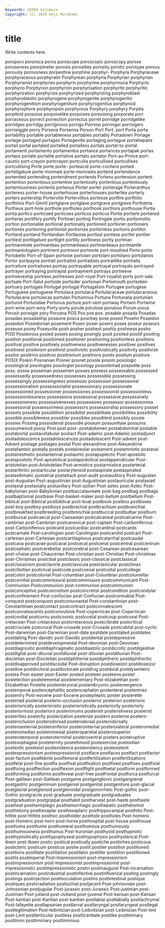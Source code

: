 ```yaml
---
Keywords: 28304 kojimura
Copyright: (C) 2024 Koji Murakami
---
```


# title

Write contents here.



 poroporo pororoca poros poroscope poroscopic
poroscopy porose poroseness porosimeter porosis porosities porosity porotic porotype porous
porously porousness porpentine porphine porphyr- Porphyra Porphyraceae porphyraceous porphyratin Porphyrean
porphyria Porphyrian porphyrian Porphyrianist porphyries porphyrin porphyrine porphyrinuria Porphyrio porphyrio
Porphyrion porphyrion porphyrisation porphyrite porphyritic porphyrization porphyrize porphyrized porphyrizing porphyroblast
porphyroblastic porphyrogene porphyrogenite porphyrogenitic porphyrogenitism porphyrogeniture porphyrogenitus porphyroid porphyrophore porphyropsin
porphyrous Porphyry porphyry Porpita porpitoid porpoise porpoiselike porpoises porpoising porporate
porr porraceous porrect porrection porrectus porret porridge porridgelike porridges porridgy
porriginous porrigo Porrima porringer porringers porriwiggle porry Porsena Porsenna Porson
Port Port. port Porta porta portability portable portableness portables portably
Portadown Portage portage portaged portages Portageville portaging portague portahepatis portail
portal portaled portalled portalless portals portal-to-portal portamenti portamento portamentos portance
portances portapak portas portass portate portatile portative portato portator Port-au-Prince
port-caustic port-crayon portcrayon portcullis portcullised portcullises portcullising Porte porte porte-
porteacid porte-cochere ported porteligature porte-monnaie porte-monnaies portend portendance portended portending
portendment portends Porteno portension portent portention portentious portentive portentosity portentous
portentously portentousness portents porteous Porter porter porterage Porteranthus porteress porter-house
porterhouse porterhouses porterlike porterly porters portership Porterville Portervillios portesse portfire
portfolio portfolios Port-Gentil portglaive portglave portgrave portgreve Porthetria Portheus port-hole
porthole portholes porthook porthors porthouse Portia portia portico porticoed porticoes
porticos porticus Portie portiere portiered portieres portifory portify Portinari porting
Portingale portio portiomollis portion portionable portional portionally portioned portioner portioners
portiones portioning portionist portionize portionless portions portitor Portland portland Portlandian
Portlaoise portlast portless portlet portlier portliest portligature portlight portlily portliness
portly portman portmanmote portmanteau portmanteaus portmanteaux portmantle portmantologism portment portmoot
portmote port-mouthed Porto porto Portobello Port-of-Spain portoise portolan portolani portolano
portolanos Portor portpayne portrait portraitist portraitists portraitlike portraits portraiture portraitures
portray portrayable portrayal portrayals portrayed portrayer portraying portrayist portrayment portrays
portreeve portreeveship portress portresses port-royal Port-royalist ports port-sale portsale Port-Salut
portside portsider portsman Portsmouth portsoken portuary portugais Portugal portugal Portugalism
Portugee portugese Portuguese portuguese Portulaca portulaca Portulacaceae portulacaceous Portulacaria portulacas
portulan Portumnus Portuna Portunalia portunian portunid Portunidae Portunus porture port-vent
portway Portwin Portwine port-wine port-winy Porty porty porule porulose porulous
Porum porus Porush porwigle pory Porzana POS Pos pos pos.
posable posada Posadas posadas posadaship posaune posca poschay pose posed
Posehn Poseidon poseidon Poseidonian posement Posen poser posers poses poseur
poseurs poseuse posey Poseyville posh posher poshest poshly poshness posho
POSI Posidonius posied posies posing posingly posit posited positif positing
position positional positioned positioner positioning positionless positions positival positive positively
positiveness positivenesses positiver positives positivest positivism positivist positivistic positivistically positivity
positivize positor positrino positron positronium positrons posits positum positure POSIX
Poskin Posnanian Posner posnet posole posolo posologic posological posologies posologist
posology posostemad pospolite poss poss. posse posseman possemen posses possess
possessable possessed possessedly possessedness possesses possessible possessing possessingly possessingness possessio
possession possessional possessionalism possessionalist possessionary possessionate possessioned possessioner possessiones possessionist
possessionless possessionlessness possessions possessival possessive possessively possessiveness possessivenesses possessives possessor
possessoress possessorial possessoriness possessors possessorship possessory posset possets possibile possibilism
possibilist possibilitate possibilities possibility possible possibleness possibler possibles possiblest possibly
possie possies Possing possisdendi possodie possum possumhaw possums possumwood possy
Post post post- postabdomen postabdominal postable postabortal postacetabular postact Post-adamic
post-Adamic postadjunct postadolescence postadolescences postadolescent Post-advent post-Advent postage postages postal
Post-alexandrine post-Alexandrine postallantoic postally postals postalveolar postament postamniotic postanal postanesthetic
postantennal postaortic postapoplectic Post-apostolic postapostolic Post-apostolical postapostolical postappendicular Post-aristotelian post-Aristotelian
Post-armistice postarmistice postarterial postarthritic postarticular postarytenoid postaspirate postaspirated postasthmatic postatrial
postattack post-audit postauditory Post-augustan post-Augustan Post-augustinian post-Augustinian postauricular postaxiad postaxial
postaxially postaxillary Post-azilian Post-aztec post-Aztec Post-babylonian post-Babylonian postbaccalaureate post-bag postbag
postbags postbaptismal postbase Post-basket-maker post-bellum postbellum Post-biblical post-Biblical postbiblical post-boat
postbook postbox postboxes post-boy postboy postboys postbrachial postbrachium postbranchial postbreakfast
postbreeding postbronchial postbuccal postbulbar postburn postbursal postcaecal post-Caesarean postcalcaneal postcalcarine
Post-cambrian post-Cambrian postcanonical post-captain Post-carboniferous post-Carboniferous postcard postcardiac postcardinal postcards
postcarnate Post-carolingian post-Carolingian postcarotid postcart Post-cartesian post-Cartesian postcartilaginous postcatarrhal postcaudal
postcava postcavae postcaval postcecal postcenal postcentral postcentrum postcephalic postcerebellar postcerebral
post-Cesarean postcesarean post-chaise post-Chaucerian Post-christian post-Christian Post-christmas post-Christmas postcibal postclassic
post-classical postclassical postclassicism postclavicle postclavicula postclavicular postclimax postclitellian postclival postcode
postcoenal postcoital postcollege postcolon postcolonial Post-columbian post-Columbian postcolumellar postcomitial postcommissural
postcommissure postcommunicant Post-Communion Postcommunion post-communion postcommunion postconceptive postconcretism postconcretist postcondition
postcondylar postconfinement Post-confucian post-Confucian postconnubial Post-conquest postconquest postconsonantal Post-constantinian post-Constantinian
postcontact postcontract postconvalescent postconvalescents postconvulsive Post-copernican post-Copernican postcordial postcornu postcosmic
postcostal postcoup postcoxal Post-cretacean Post-cretaceous postcretaceous postcribrate postcritical postcruciate postcrural
Post-crusade post-Crusade postcubital post-cyclic Post-darwinian post-Darwinian post-date postdate postdated postdates
postdating Post-davidic post-Davidic postdental postdepressive postdetermined postdevelopmental Post-devonian post-Devonian postdiagnostic
postdiaphragmatic postdiastolic postdicrotic postdigestive postdigital post-diluvial postdiluvial post-diluvian postdiluvian Post-diocletian
post-Diocletian postdiphtherial postdiphtheric postdiphtheritic postdisapproved postdiscoidal Post-disruption postdisseizin postdisseizor postdive
postdoctoral postdoctorate postdrug postdural postdysenteric postea Post-easter post-Easter posted posteen
posteens postel postelection postelemental postelementary Post-elizabethan post-Elizabethan Postelle postembryonal postembryonic
postemergence postemporal postencephalitic postencephalon postenteral postentries postentry Post-eocene post-Eocene postepileptic
poster posterette posteriad posterial posterio-occlusion posterior posteriori posterioric posteriorically posterioristic
posterioristically posteriority posteriorly posteriormost posteriors posteriorums posterish posterishness posterist posterities
posterity posterization posterize postern posterns postero- posteroclusion posterodorsad posterodorsal posterodorsally
posteroexternal posteroinferior posterointernal posterolateral posteromedial posteromedian posteromesial posteroparietal posterosuperior posterotemporal
posteroterminal posteroventral posters posteruptive postesophageal posteternity postethmoid postexercise postexilian postexilic
postexist postexistence postexistency postexistent postexpressionism postexpressionist postface postfaces postfact postfactor
post-factum postfebrile postfemoral postfertilization postfertilizations postfetal post-fine postfix postfixal postfixation
postfixed postfixes postfixial postfixing postflection postflexion postflight postfoetal postform postformed
postforming postforms postfoveal post-free postfrontal postfurca postfurcal Post-galilean post-Galilean postgame
postganglionic postgangrenal postgastric postgeminum postgenial postgenital postgeniture post-glacial postglacial postglenoid
postglenoidal postgonorrheic Post-gothic post-Gothic postgracile post-graduate postgraduate postgraduates postgraduation postgrippal
posthabit postharvest post-haste posthaste postheat posthemiplegic posthemorrhagic posthepatic posthetomist posthetomy
posthexaplar posthexaplaric posthippocampal posthitis Post-hittite post-Hittite posthoc postholder posthole postholes
Post-homeric post-Homeric post-horn post-horse posthospital post-house posthouse posthuma posthume posthumeral
posthumous posthumously posthumousness posthumus Post-huronian posthyoid posthypnotic posthypnotically posthypophyseal posthypophysis
posthysterical Post-ibsen post-Ibsen postic postical postically postiche postiches posticous posticteric
posticum posticus postie postil postiler postilion postilioned postilions postillate postillation
postillator postiller postillion postillioned postils postimperial Post-Impressionism post-impressionism postimpressionism post-Impressionist
postimpressionist post-impressionistic postimpressionistic postin postinaugural Post-incarnation postincarnation postindustrial postinfective postinfluenzal
posting postingly postings postinjection postinoculation postins postintestinal postique postiques postirradiation
postischial postjacent Post-johnsonian post-Johnsonian postjugular Post-jurassic post-Jurassic Post-justinian post-Justinian Post-jutland
post-Jutland post-juvenal Post-kansan post-Kansan Post-kantian post-Kantian post-kantian postlabial postlabially postlachrymal
Post-lafayette postlapsarian postlarval postlaryngal postlaryngeal postlegal postlegitimation Post-leibnitzian post-Leibnitzian post-Leibnizian
Post-lent post-Lent postlenticular postless postlicentiate postlike postliminary postlimini postliminiary postliminious
